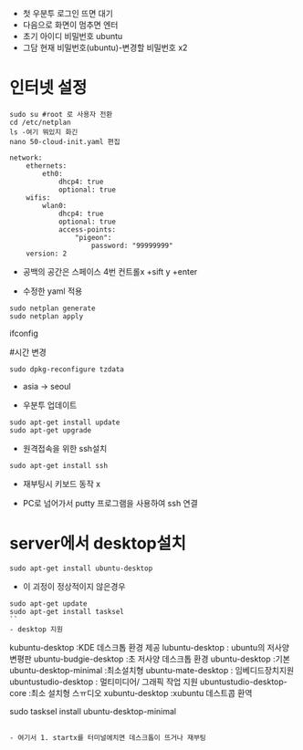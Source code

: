 - 첫 우분투 로그인 뜨면 대기
- 다음으로 화면이 멈추면 엔터
- 초기 아이디 비밀번호 ubuntu
- 그담 현재 비밀번호(ubuntu)-변경할 비밀번호 x2

# 인터넷 설정
```
sudo su #root 로 사용자 전환
cd /etc/netplan
ls -여기 뭐있지 화긴
nano 50-cloud-init.yaml 편집
```
```
network:
    ethernets:
        eth0:
            dhcp4: true
            optional: true
    wifis:
        wlan0:
            dhcp4: true
            optional: true
            access-points:
                "pigeon":
                    password: "99999999"
    version: 2
```
- 공백의 공간은 스페이스 4번
컨트롤x +sift y +enter

- 수정한 yaml 적용
```
sudo netplan generate
sudo netplan apply
```

ifconfig

#시간 변경
```
sudo dpkg-reconfigure tzdata
```
-  asia -> seoul

- 우분투 업데이트
```
sudo apt-get install update
sudo apt-get upgrade
```

- 원격접속을 위한 ssh설치
```
sudo apt-get install ssh
```   

- 재부팅시 키보드 동작 x

- PC로 넘어가서 putty 프로그램을 사용하여 ssh 연결

# server에서 desktop설치
```
sudo apt-get install ubuntu-desktop
```
- 이 괴정이 정상적이지 않은경우
```
sudo apt-get update
sudo apt-get install tasksel
``
- desktop 지원 
```
kubuntu-desktop :KDE 데스크톱 환경 제공
lubuntu-desktop : ubuntu의 저사양 변평판
ubuntu-budgie-desktop :초 저사양 데스크톱 환경
ubuntu-desktop  :기본
ubuntu-desktop-minimal :최소설치형 
ubuntu-mate-desktop : 임베디드장치지원 
ubuntustudio-desktop : 멀티미디어/ 그래픽 작업 지원
ubuntustudio-desktop-core :최소 설치형 스ㅠ디오
xubuntu-desktop :xubuntu 데스트콥 환역

sudo tasksel install ubuntu-desktop-minimal
```

- 여기서 1. startx를 터미널에치면 데스크톱이 뜨거나 재부팅